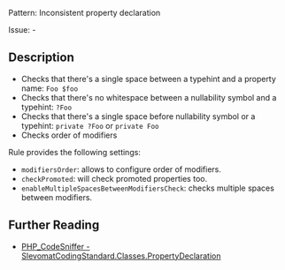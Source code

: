 Pattern: Inconsistent property declaration

Issue: -

## Description

* Checks that there's a single space between a typehint and a property name: `Foo $foo`
* Checks that there's no whitespace between a nullability symbol and a typehint: `?Foo`
* Checks that there's a single space before nullability symbol or a typehint: `private ?Foo` or `private Foo`
* Checks order of modifiers

Rule provides the following settings:

* `modifiersOrder`: allows to configure order of modifiers.
* `checkPromoted`: will check promoted properties too.
* `enableMultipleSpacesBetweenModifiersCheck`: checks multiple spaces between modifiers.

## Further Reading

* [PHP_CodeSniffer - SlevomatCodingStandard.Classes.PropertyDeclaration](https://github.com/slevomat/coding-standard/blob/master/doc/classes.md#slevomatcodingstandardclassespropertydeclaration-)